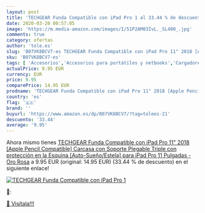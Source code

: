 ```yaml
---
layout: post
title: 'TECHGEAR Funda Compatible con iPad Pro 1 al 33.44 % de descuento'
date: 2020-03-20 00:57:05
image: 'https://m.media-amazon.com/images/I/51P2AM03IvL._SL400_.jpg'
comments: true
category: ofertas
author: 'tole.es'
slug: 'B07VK8BCV7-es TECHGEAR Funda Compatible con iPad Pro 11" 2018 [Apple...'
sku: 'B07VK8BCV7-es'
tags: [ 'Accesorios','Accesorios para portátiles y netbooks','Cargadores y adaptadores para portátiles y netbooks','Cargadores y bases de carga para portátiles y netbooks','Informática','ipad', ]
actualPrice: 9.95 EUR
currency: EUR
price: 9.95
comparePrice: 14.95 EUR
prodname: 'TECHGEAR Funda Compatible con iPad Pro 11" 2018 [Apple Pencil Compatible] Carcasa con Soporte Plegable Triple con protección en la Esquina [Auto-Sueño/Estela] para iPad Pro 11 Pulgadas - Oro Rosa'
country: 'es'
flag: '🇪🇸'
brand: ''
buyurl: 'https://www.amazon.es/dp/B07VK8BCV7/?tag=tolees-21'
descuento: '33.44'
average: '9.95'
---
```


Ahora mismo tienes [TECHGEAR Funda Compatible con iPad Pro 11" 2018 [Apple Pencil Compatible] Carcasa con Soporte Plegable Triple con protección en la Esquina [Auto-Sueño/Estela] para iPad Pro 11 Pulgadas - Oro Rosa](https://www.amazon.es/dp/B07VK8BCV7/?tag=tolees-21) a 9.95 EUR (original: 14.95 EUR) (33.44 %  de descuento) en el siguiente enlace!

[![TECHGEAR Funda Compatible con iPad Pro 1](https://m.media-amazon.com/images/I/51P2AM03IvL._SL400_.jpg)](https://www.amazon.es/dp/B07VK8BCV7/?tag=tolees-21)

🔎:


[🛒 Visítala!!!](https://www.amazon.es/dp/B07VK8BCV7/?tag=tolees-21)
